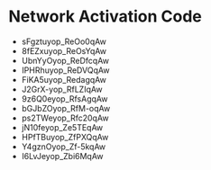 # Network Activation Code
* sFgztuyop_ReOo0qAw
* 8fEZxuyop_ReOsYqAw
* UbnYyOyop_ReDfcqAw
* IPHRhuyop_ReDVQqAw
* FiKA5uyop_RedagqAw
* J2GrX-yop_RfLZIqAw
* 9z6Q0eyop_RfsAgqAw
* bGJbZOyop_RfM-oqAw
* ps2TWeyop_Rfc20qAw
* jN10feyop_Ze5TEqAw
* HPfTBuyop_ZfPXQqAw
* Y4gznOyop_Zf-5kqAw
* I6LvJeyop_Zbi6MqAw